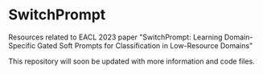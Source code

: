 # SwitchPrompt
Resources related to EACL 2023 paper "SwitchPrompt: Learning Domain-Specific Gated Soft Prompts for Classification in Low-Resource Domains"

This repository will soon be updated with more information and code files. 
